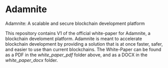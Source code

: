 # Adamnite
Adamnite: A scalable and secure blockchain development platform

This repository contains V1 of the official white-paper for Adamnite, a blockchain develoment platform. Adamnite is meant to accelerate blockchain development by providing a solution that is at once faster, safer, and easier to use than current blockchains. The White-Paper can be found as a PDF in the *white_paper_pdf* folder above, and as a DOCX in the *white_paper_docx* folder.
